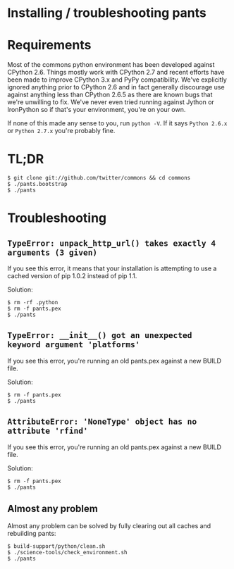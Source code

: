 # Installing / troubleshooting pants #

# Requirements #

Most of the commons python environment has been developed against CPython
2.6.  Things mostly work with CPython 2.7 and recent efforts have been made
to improve CPython 3.x and PyPy compatibility.  We've explicitly ignored
anything prior to CPython 2.6 and in fact generally discourage use against
anything less than CPython 2.6.5 as there are known bugs that we're
unwilling to fix.  We've never even tried running against Jython or
IronPython so if that's your environment, you're on your own.

If none of this made any sense to you, run `python -V`.  If it says `Python
2.6.x` or `Python 2.7.x` you're probably fine.

# TL;DR #

    $ git clone git://github.com/twitter/commons && cd commons
    $ ./pants.bootstrap
    $ ./pants


# Troubleshooting #

## `TypeError: unpack_http_url() takes exactly 4 arguments (3 given)` ##

If you see this error, it means that your installation is attempting to use a cached
version of pip 1.0.2 instead of pip 1.1.

Solution:

    $ rm -rf .python
    $ rm -f pants.pex
    $ ./pants

## `TypeError: __init__() got an unexpected keyword argument 'platforms'`

If you see this error, you're running an old pants.pex against a new BUILD file.

Solution:

    $ rm -f pants.pex
    $ ./pants


## `AttributeError: 'NoneType' object has no attribute 'rfind'` ##

If you see this error, you're running an old pants.pex against a new BUILD file.

Solution:

    $ rm -f pants.pex
    $ ./pants


## Almost any problem ##

Almost any problem can be solved by fully clearing out all caches and rebuilding pants:

    $ build-support/python/clean.sh
    $ ./science-tools/check_environment.sh
    $ ./pants
